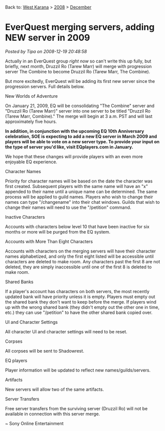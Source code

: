 Back to: [West Karana](/posts/westkarana.md) > [2008](/posts/2008/westkarana.md) > [December](./westkarana.md)
# EverQuest merging servers, adding NEW server in 2009

*Posted by Tipa on 2008-12-19 20:48:58*

Actually in an EverQuest group *right now* so can't write this up fully, but briefly, next month, Druzzil Ro (Tarew Marr) will merge with progression server The Combine to become Druzzil Ro (Tarew Marr, The Combine).

But more excitedly, EverQuest will be adding its first new server since the progression servers. Full details below.


New Worlds of Adventure

On January 21, 2009, EQ will be consolidating "The Combine" server and "Druzzil Ro (Tarew Marr)" server into one server to be titled "Druzzil Ro (Tarew Marr, Combine)." The merge will begin at 3 a.m. PST and will last approximately five hours.

**In addition, in conjunction with the upcoming EQ 10th Anniversary celebration, SOE is expecting to add a new EQ server in March 2009 and players will be able to vote on a new server type. To provide your input on the type of server you'd like, visit EQplayers.com in January.**

We hope that these changes will provide players with an even more enjoyable EQ experience.

Character Names

Priority for character names will be based on the date the character was first created. Subsequent players with the same name will have an "x" appended to their name until a unique name can be determined. The same process will be applied to guild names. Players who wish to change their names can type "/changename" into their chat windows. Guilds that wish to change their names will need to use the "/petition" command.

Inactive Characters

Accounts with characters below level 10 that have been inactive for six months or more will be purged from the EQ system.

Accounts with More Than Eight Characters

Accounts with characters on the merging servers will have their character names alphabetized, and only the first eight listed will be accessible until characters are deleted to make room. Any characters past the first 8 are not deleted, they are simply inaccessible until one of the first 8 is deleted to make room.

Shared Banks

If a player's account has characters on both servers, the most recently updated bank will have priority unless it is empty. Players must empty out the shared bank they don't want to keep before the merge. If players wind up with the wrong shared bank (they didn't empty out the other one in time, etc.) they can use "/petition" to have the other shared bank copied over.

UI and Character Settings

All character UI and character settings will need to be reset.

Corpses

All corpses will be sent to Shadowrest.

EQ players

Player information will be updated to reflect new names/guilds/servers.

Artifacts

New servers will allow two of the same artifacts.

Server Transfers

Free server transfers from the surviving server (Druzzil Ro) will not be available in connection with this server merge.

~ Sony Online Entertainment

